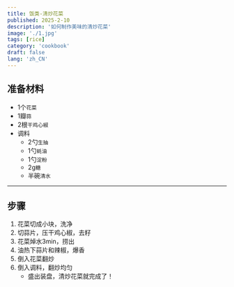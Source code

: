 ```yaml
---
title: 饭类-清炒花菜
published: 2025-2-10
description: '如何制作美味的清炒花菜'
image: './1.jpg'
tags: [rice]
category: 'cookbook'
draft: false
lang: 'zh_CN'
---
```


## 准备材料  
- 1个`花菜`  
- 1瓣`蒜`  
- 2根`干鸡心椒`  
- 调料  
    - 2勺`生抽`  
    - 1勺`蚝油`   
    - 1勺`淀粉`  
    - 2g`糖`  
    - 半碗`清水`  

***********

## 步骤  
1. 花菜切成小块，洗净  
2. 切蒜片，压干鸡心椒，去籽  
3. 花菜焯水3min，捞出  
4. 油热下蒜片和辣椒，爆香   
5. 倒入花菜翻炒   
6. 倒入调料，翻炒均匀  
    - 盛出装盘，清炒花菜就完成了！  
